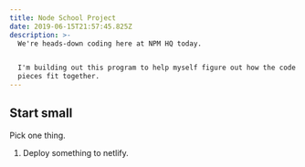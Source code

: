 ```yaml
---
title: Node School Project
date: 2019-06-15T21:57:45.825Z
description: >-
  We're heads-down coding here at NPM HQ today.


  I'm building out this program to help myself figure out how the code puzzle
  pieces fit together.
---
```

## Start small
Pick one thing.

1. Deploy something to netlify.
